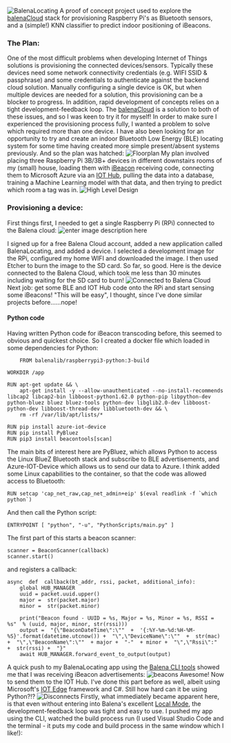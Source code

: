 ![BalenaLocating](https://i.ibb.co/svRSnf7/logo.png)
A proof of concept project used to explore the [balenaCloud](https://www.balena.io/cloud/) stack for provisioning Raspberry Pi's as Bluetooth sensors, and a (simple!) KNN classifier to predict indoor positioning of iBeacons.

### The Plan:
One of the most difficult problems when developing Internet of Things solutions is provisioning the connected devices/sensors. Typically these devices need some network connectivity credentials (e.g. WIFI SSID & passphrase) and some credentials to authenticate against the backend cloud solution. Manually configuring a single device is OK, but when multiple devices are needed for a solution, this provisioning can be a blocker to progress. In addition, rapid development of concepts relies on a tight development-feedback loop. The [balenaCloud](https://www.balena.io/cloud/) is a solution to both of these issues, and so I was keen to try it for myself!
In order to make sure I experienced the provisioning process fully, I wanted a problem to solve which required more than one device. I have also been looking for an opportunity to try and create an indoor Bluetooth Low Energy (BLE) locating system for some time having created more simple present/absent systems previously. And so the plan was hatched:
![Floorplan](https://i.ibb.co/pRJCqDm/Floorplan.jpg)
My plan involved placing three Raspberry Pi 3B/3B+ devices in different downstairs rooms of my (small) house, loading them with [iBeacon](https://developer.apple.com/ibeacon/) receiving code, connecting them to Microsoft Azure via an [IOT Hub](https://azure.microsoft.com/en-gb/services/iot-hub/), pulling the data into a database, training a Machine Learning model with that data, and then trying to predict which room a tag was in. 
![High Level Design](https://i.ibb.co/gt2LyCK/HLD.jpg)
### Provisioning a device:
First things first, I needed to get a single Raspberry Pi (RPi) connected to the Balena cloud:
![enter image description here](https://lh3.googleusercontent.com/bF2x2blz45zA-yuZIgTSoqyIG5j4Lx0E5h1GiJ_HhIfZIMGqSkStKcg4Ue_c9KhKOmaIar79y0TIIQ)

I signed up for a free Balena Cloud account, added a new application called BalenaLocating, and added a device. I selected a development image for the RPi, configured my home WIFI and downloaded the image. I then used Etcher to burn the image to the SD card. So far, so good. Here is the device connected to the Balena Cloud, which took me less than 30 minutes including waiting for the SD card to burn!
![Connected to Balena Cloud](https://i.ibb.co/jhNkGfQ/Device-Online-Wifi.jpg)
Next job: get some BLE and IOT Hub code onto the RPi and start sensing some iBeacons! "This will be easy", I thought, since I've done similar projects before......nope!
#### Python code
Having written Python code for iBeacon transcoding before, this seemed to obvious and quickest choice. So I created a docker file which loaded in some dependencies for Python:

        FROM balenalib/raspberrypi3-python:3-build
    
    WORKDIR /app
    
    RUN apt-get update && \
        apt-get install -y --allow-unauthenticated --no-install-recommends libcap2 libcap2-bin libboost-python1.62.0 python-pip libpython-dev python-bluez bluez bluez-tools python-dev libglib2.0-dev libboost-python-dev libboost-thread-dev libbluetooth-dev && \
        rm -rf /var/lib/apt/lists/* 
      
    RUN pip install azure-iot-device
    RUN pip install PyBluez
    RUN pip3 install beacontools[scan]
The main bits of interest here are PyBluez, which allows Python to access the Linux BlueZ Bluetooth stack and subscribe to BLE advertisements, and Azure-IOT-Device which allows us to send our data to Azure. I think added some Linux capabilities to the container, so that the code was allowed access to Bluetooth:

    RUN setcap 'cap_net_raw,cap_net_admin+eip' $(eval readlink -f `which python`)
And then call the Python script:

    ENTRYPOINT [ "python", "-u", "PythonScripts/main.py" ]
   The first part of this starts a beacon scanner:
   

    scanner = BeaconScanner(callback)
    scanner.start()
and registers a callback:

    async  def  callback(bt_addr, rssi, packet, additional_info):
        global HUB_MANAGER
        uuid = packet.uuid.upper()
        major =  str(packet.major)
        minor =  str(packet.minor)
        
	    print("Beacon found - UUID = %s, Major = %s, Minor = %s, RSSI = %s"  % (uuid, major, minor, str(rssi)))
        output =  "{\"BeaconDateTime\":\""  +  '{:%Y-%m-%d:%H-%M-%S}'.format(datetime.utcnow()) +  "\",\"DeviceName\":\""  +  str(mac) +  "\",\"BeaconName\":\""  + major +  "-"  + minor +  "\",\"Rssi\":"  +  str(rssi) +  "}"
        await HUB_MANAGER.forward_event_to_output(output)
A quick push to my BalenaLocating app using the [Balena CLI tools](https://www.balena.io/docs/reference/cli/#install-the-cli) showed me that I was receiving iBeacon advertisements:
![beacons](https://i.ibb.co/0KRsHvG/Beacons.jpg)
Awesome! Now to send them to the IOT Hub. I've done this part before as well, albeit using Microsoft's [IOT Edge](https://azure.microsoft.com/en-gb/services/iot-edge/) framework and C#. Still how hard can it be using Python?!?
![Disconnects](https://i.ibb.co/7bcd340/Disconnect-Exception.jpg)
Firstly, what immediately became apparent here, is that even without entering into Balena's excellent [Local Mode](https://www.balena.io/docs/learn/develop/local-mode/#develop-locally), the development-feedback loop was tight and easy to use. I pushed my app using the CLI, watched the build process run (I used Visual Studio Code and the terminal - it puts my code and build process in the same window which I like!):
<!--stackedit_data:
eyJoaXN0b3J5IjpbMTg5NTI3NDQzNiwtMzgzMDgxODgwLC0xNz
IyNzM1NDQ1LDE5Nzc1NjA1NzAsMTk0OTkwODAyMiwxMzE3NDcw
ODEzLDQ4NjIzOTA3NSwtMTUzNjUzMDU4NF19
-->